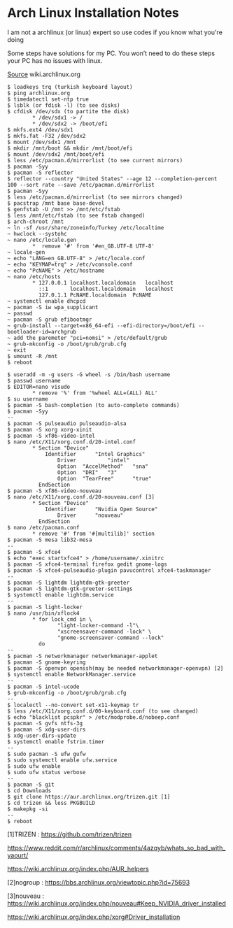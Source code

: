 # Arch Linux Installation Notes
I am not a archlinux (or linux) expert so use codes if you know	what you're doing

Some steps have solutions for my PC. You won’t need to do these steps your PC has no issues with linux.

[Source](https://wiki.archlinux.org/index.php/Installation_guide) wiki.archlinux.org


```
$ loadkeys trq (turkish keyboard layout)
$ ping archlinux.org
$ timedatectl set-ntp true
$ lsblk (or fdisk -l) (to see disks)
$ cfdisk /dev/sdx (to partite the disk)
		* /dev/sdx1 -> /
		* /dev/sdx2 -> /boot/efi
$ mkfs.ext4 /dev/sdx1
$ mkfs.fat -F32 /dev/sdx2
$ mount /dev/sdx1 /mnt
$ mkdir /mnt/boot && mkdir /mnt/boot/efi
$ mount /dev/sdx2 /mnt/boot/efi
$ less /etc/pacman.d/mirrorlist (to see current mirrors)
$ pacman -Syy
$ pacman -S reflector
$ reflector --country "United States" --age 12 --completion-percent 100 --sort rate --save /etc/pacman.d/mirrorlist
$ pacman -Syy
$ less /etc/pacman.d/mirrorlist (to see mirrors changed)
$ pacstrap /mnt base base-devel
$ genfstab -U /mnt >> /mnt/etc/fstab
$ less /mnt/etc/fstab (to see fstab changed)
$ arch-chroot /mnt
~ ln -sf /usr/share/zoneinfo/Turkey /etc/localtime
~ hwclock --systohc
~ nano /etc/locale.gen
		*  remove '#' from '#en_GB.UTF-8 UTF-8'
~ locale-gen
~ echo "LANG=en_GB.UTF-8" > /etc/locale.conf
~ echo "KEYMAP=trq" > /etc/vconsole.conf
~ echo "PcNAME" > /etc/hostname
~ nano /etc/hosts
		* 127.0.0.1	localhost.localdomain	localhost
		  ::1		localhost.localdomain	localhost
		  127.0.1.1	PcNAME.localdomain	PcNAME
~ systemctl enable dhcpcd
~ pacman -S iw wpa_supplicant
~ passwd
~ pacman -S grub efibootmgr
~ grub-install --target=x86_64-efi --efi-directory=/boot/efi --bootloader-id=archgrub
~ add the paremeter "pci=nomsi" > /etc/default/grub
~ grub-mkconfig -o /boot/grub/grub.cfg
~ exit
$ umount -R /mnt
$ reboot
```

```
$ useradd -m -g users -G wheel -s /bin/bash username
$ passwd username
$ EDITOR=nano visudo
		* remove '%' from '%wheel ALL=(ALL) ALL'
$ su username
$ pacman -S bash-completion (to auto-complete commands)
$ pacman -Syy
--
$ pacman -S pulseaudio pulseaudio-alsa
$ pacman -S xorg xorg-xinit
$ pacman -S xf86-video-intel
$ nano /etc/X11/xorg.conf.d/20-intel.conf
		* Section "Device"
  			Identifier      "Intel Graphics"
          		Driver          "intel"
          		Option  "AccelMethod"   "sna"
          		Option  "DRI"   "3"
          		Option  "TearFree"      "true"
		  EndSection
$ pacman -S xf86-video-nouveau
$ nano /etc/X11/xorg.conf.d/20-nouveau.conf [3]
		* Section "Device"
  			Identifier      "Nvidia Open Source"
          		Driver		"nouveau"
		  EndSection
$ nano /etc/pacman.conf
		* remove '#' from '#[multilib]' section
$ pacman -S mesa lib32-mesa
--
$ pacman -S xfce4
$ echo "exec startxfce4" > /home/username/.xinitrc
$ pacman -S xfce4-terminal firefox gedit gnome-logs
$ pacman -S xfce4-pulseaudio-plugin pavucontrol xfce4-taskmanager
--
$ pacman -S lightdm lightdm-gtk-greeter
$ pacman -S lightdm-gtk-greeter-settings
$ systemctl enable lightdm.service
--
$ pacman -S light-locker
$ nano /usr/bin/xflock4
		* for lock_cmd in \
    			"light-locker-command -l"\
    			"xscreensaver-command -lock" \
    			"gnome-screensaver-command --lock"
		  do
--
$ pacman -S networkmanager networkmanager-applet
$ pacman -S gnome-keyring
$ pacman -S openvpn openssh(may be needed networkmanager-openvpn) [2]
$ systemctl enable NetworkManager.service
--
$ pacman -S intel-ucode
$ grub-mkconfig -o /boot/grub/grub.cfg
--
$ localectl --no-convert set-x11-keymap tr
$ less /etc/X11/xorg.conf.d/00-keyboard.conf (to see changed)
$ echo "blacklist pcspkr" > /etc/modprobe.d/nobeep.conf
$ pacman -S gvfs ntfs-3g
$ pacman -S xdg-user-dirs
$ xdg-user-dirs-update
$ systemctl enable fstrim.timer
--
$ sudo pacman -S ufw gufw
$ sudo systemctl enable ufw.service
$ sudo ufw enable
$ sudo ufw status verbose
--
$ pacman -S git
$ cd Downloads
$ git clone https://aur.archlinux.org/trizen.git [1]
$ cd trizen && less PKGBUILD
$ makepkg -si
--
$ reboot
```
[1]TRIZEN : https://github.com/trizen/trizen

   https://www.reddit.com/r/archlinux/comments/4azqyb/whats_so_bad_with_yaourt/

   https://wiki.archlinux.org/index.php/AUR_helpers

[2]nogroup : https://bbs.archlinux.org/viewtopic.php?id=75693

[3]nouveau : https://wiki.archlinux.org/index.php/nouveau#Keep_NVIDIA_driver_installed

   https://wiki.archlinux.org/index.php/xorg#Driver_installation
